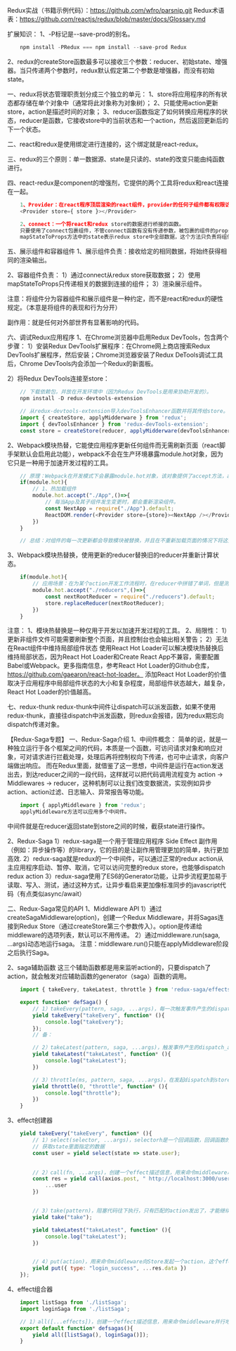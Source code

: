 Redux实战（书籍示例代码）：https://github.com/wfro/parsnip.git
Redux术语表：https://github.com/reactjs/redux/blob/master/docs/Glossary.md

扩展知识：
1、-P标记是--save-prod的别名。
```js
    npm install -PRedux === npm install --save-prod Redux
```
2、redux的createStore函数最多可以接收三个参数：reducer、初始state、增强器。当只传递两个参数时，redux默认假定第二个参数是增强器，而没有初始state。


一、redux将状态管理职责划分成三个独立的单元：
1、store将应用程序的所有状态都存储在单个对象中（通常将此对象称为对象树）；
2、只能使用action更新store，action是描述时间的对象；
3、reducer函数指定了如何转换应用程序的状态，reducer是函数，它接收store中的当前状态和一个action，然后返回更新后的下一个状态。


二、react和redux是使用绑定进行连接的，这个绑定就是react-redux。


三、redux的三个原则：单一数据源、state是只读的、state的改变只能由纯函数进行。


四、react-redux是component的增强剂，它提供的两个工具将redux和react连接在一起。
```js
    1、Provider：在react程序顶层渲染的react组件，provider的任何子组件都有权限访问redux store；
    <Provider store={ store }></Provider>

    2、connect：一个将react和redux store的数据进行桥接的函数。
    只要使用了connect包裹组件，不管connect函数有没有传递参数，被包裹的组件的props中都会有dispatch方法。
    mapStateToProps方法中的state表示redux store中全部数据，这个方法只负责将组件需要的相关数据传到props中。
```


五、展示组件和容器组件
1、展示组件负责：接收给定的相同数据，将始终获得相同的渲染输出。

2、容器组件负责：
1）通过connect从redux store获取数据；
2）使用mapStateToProps只传递相关的数据到连接的组件；
3）渲染展示组件。

注意：将组件分为容器组件和展示组件是一种约定，而不是react和redux的硬性规定。（本意是将组件的表现和行为分开）

副作用：就是任何对外部世界有显著影响的代码。


六、调试Redux应用程序
1、在Chrome浏览器中启用Redux DevTools，包含两个步骤：
1）安装Redux DevTools扩展程序：在Chrome网上商店搜索Redux DevTools扩展程序，然后安装；Chrome浏览器安装了Redux DeTools调试工具后，Chrome DevTools内会添加一个Redux的新面板。

2）将Redux DevTools连接至store：
```js
    // 下载依赖包，并放在开发环境中（因为Redux DevTools是用来协助开发的）。
    npm install -D redux-devtools-extension

    // 从redux-devtools-extension导入devToolsEnhancer函数并将其传给store。
    import { createStore, applyMidderware } from 'redux';
    import { devToolsEnhancer } from 'redux-devTools-extension';
    const store = createStore(reducer, applyMidderware(devToolsEnhancer));
```

2、Webpack模块热替，它能使应用程序更新任何组件而无需刷新页面（react脚手架默认会启用此功能），webpack不会在生产环境暴露module.hot对象，因为它只是一种用于加速开发过程的工具。
```js
    // 原理：Webpack在开发模式下会暴露module.hot对象，该对象提供了accept方法，accept方法接收两个参数：一个或多个依赖，以及一个回调函数（该回调函数在模块成功替换后会执行）。如果需要任何组件的更新都触发热替换，只需要把顶层组件当作依赖即可，因为顶级组件的子级更新时，父级都会发生变更。
    if(module.hot){
        // 1、热加载组件
        module.hot.accept("./App",()=>{
            // 每当App及其子组件发生变更时，都会重新渲染组件。
            const NextApp = require("./App").default;
            ReactDOM.render(<Provider store={store}><NextApp /></Provider>, document.getElementById('root'));
        })
    }

    // 总结：对组件的每一次更新都会导致模块被替换，并且在不重新加载页面的情况下将这些变更渲染至DOM。
```

3、Webpack模块热替换，使用更新的reducer替换旧的reducer并重新计算状态。
```js
    if(module.hot){
        // 应用场景：在为某个action开发工作流程时，在reducer中拼错了单词，但是测试编写的代码时，已经创建了任务，甚至在Redux DevTools里也看到了产生的日志，但用户界面没有出现任何变更，此时通过模块热替换作用于reducer，纠正拼写错误后，用户界面将会立即出现丢失的任务，而无需更新页面。）
        module.hot.accept("./reducers",()=>{
            const nextRootReducer = require("./reducers").default;
            store.replaceReducer(nextRootReducer);
        })
    }
```

注意：
1、模块热替换是一种仅用于开发以加速开发过程的工具。
2、局限性：
1）更新非组件文件可能需要刷新整个页面，并且控制台也会输出相关警告；
2）无法在React组件中维持局部组件状态
使用React Hot Loader可以解决模块热替换后维持局部状态，因为React Hot Loader和Create React App不兼容，需要配置Babel或Webpack。更多指南信息，参考React Hot Loader的Github仓库，https://github.com/gaearon/react-hot-loader。
添加React Hot Loader的价值取决于应用程序中局部组件状态的大小和复杂程度，局部组件状态越大，越复杂，React Hot Loader的价值越高。


七、redux-thunk
redux-thunk中间件让dispatch可以派发函数，如果不使用redux-thunk，直接往dispatch中派发函数，则redux会报错，因为redux期忘向dispatch传递对象。


【Redux-Saga专题】
一、Redux-Saga介绍
1、中间件概念：
简单的说，就是一种独立运行于各个框架之间的代码，本质是一个函数，可访问请求对象和响应对象，可对请求进行拦截处理，处理后再将控制权向下传递，也可中止请求，向客户端做出响应。
而在Redux里面，就借鉴了这一思想，中间件是运行在action发送出去，到达reducer之间的一段代码，这样就可以把代码调用流程变为 action -> Middlewares -> reducer，这种机制可以让我们改变数据流，实现例如异步action、action过滤、日志输入、异常报告等功能。
```js
    import { applyMiddleware } from 'redux';
    applyMiddleware方法可以应用多个中间件。
```

中间件就是在reducer返回state到store之间的时候，截获state进行操作。

2、Redux-Saga
1）redux-saga是一个用于管理应用程序 Side Effect 副作用（例如：异步操作等）的library，它的目的是让副作用管理更加的简单，执行更加高效.
2）redux-saga就是redux的一个中间件，可以通过正常的redux action从主应用程序启动、暂停、取消，它可以访问完整的redux store，也能够dispatch redux action
3）redux-saga使用了ES6的Generator功能，让异步流程更加易于读取、写入、测试，通过这种方式，让异步看启来更加像标准同步的javascript代码（有点类似async/await）


二、Redux-Saga常见的API
1、Middleware API
1）通过createSagaMiddleware(option)，创建一个Redux Middleware，并将Sagas连接到Redux Store（通过createStore第三个参数传入）。option是传递给middleware的选项列表，默认可以不用传递。
2）通过middleware.run(saga, ...args)动态地运行saga。
注意：middleware.run()只能在applyMiddleware阶段之后执行Saga。

2、saga辅助函数
这三个辅助函数都是用来监听action的，只要dispatch了action，就会触发对应辅助函数的generator（saga）函数的调用。
```js
    import { takeEvery, takeLatest, throttle } from 'redux-saga/effects';

    export function* defSaga() {
        // 1）takeEvery(pattern, saga, ...args)，每一次触发事件产生的dispatch_action，只要匹配takeEvery中的pattern，就会触发takeEvery的saga函数（generator函数），并执行里面的yield内容；也就是触发多少个takeEvery，就会执行多少次takeEvery里面的内容。
        yield takeEvery("takeEvery", function* (){
            console.log("takeEvery");
        });
        // 备：

        // 2）takeLatest(pattern, saga, ...args)，触发事件产生的dispatch_action，只要匹配takeLatest中的pattern，就会触发takeLatest的saga函数（generator函数），并执行里面的yield内容，在执行本次saga时，如果上次及之前的saga启动了但仍在执行中，则上次及之前的saga会被自动取消执行。也就是只有最后一次触发的takeLatest生效。
        yield takeLatest("takeLatest", function* (){
            console.log("takeLatest");
        })

        // 3）throttle(ms, pattern, saga, ...args)，在发起dispatch到store，并且匹配pattern的每一个action上派生一个saga。它在派生一次任务之后，仍然将新传入的action接收在底层的buffer中，至多保留（就是第一个执行的action的下一个action）一个。与此同时，它在ms毫秒内将暂停派生新的任务，这也是它被命名为节流阀（throttle）的原因。
        yield throttle(0, "throttle", function* (){
            console.log("throttle");
        })
    }
```

3、effect创建器
```js
    yield takeEvery("takeEvery", function* (){
        // 1）select(selector, ...args)，selectorh是一个回调函数，回调函数的参数是对应action.type处理后的state，可以在回调函数内处理好state返回希望的值。释义：获取redux中的state，如果调用的select的参数为空（即yield select()）,那么effect会取得完整的state（与调用getState()的结果相同）
        // 获取state里面指定的数据
        const user = yield select(state => state.user);
        

        // 2）call(fn, ...args)，创建一个effect描述信息，用来命令middleware以参数args调用函数fn。其实就是调用异步请求，传入对应的参数。
        const res = yield call(axios.post, " http://localhost:3000/user", {
            ...user
        })


        // 3）take(pattern)，阻塞代码往下执行，只有匹配的action发出了，才能继续往下执行。
        yield take("take");

        yield takeLatest("takeLatest", function* (){
            console.log("takeLatest");
        })


        // 4）put(action)，用来命令middleware向Store发起一个action，这个effect是非阻塞型的。派发了action之后，就可以在reducers那里处理对应action的state了。
        yield put({ type: "login_success", ...res.data })
    });
```

4、effect组合器
```js
    import listSaga from './listSaga';
    import loginSaga from './listSaga';

    // 1）all([...effects])，创建一个effect描述信息，用来命令middleware并行地运行多个effect，并等待它们全部完成。
    export default function* defsagas(){
        yield all([listSaga(), loginSaga()]);
    }
```